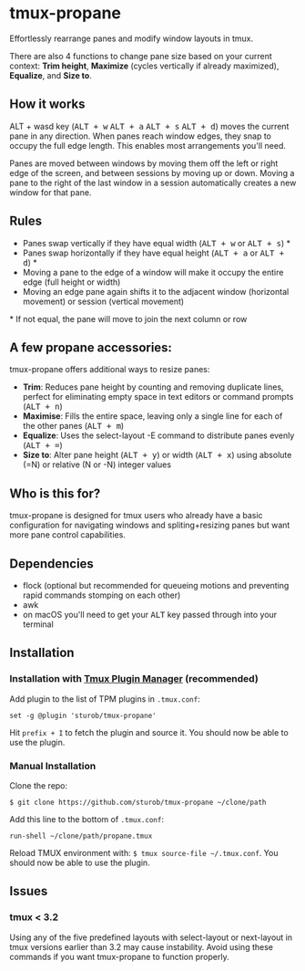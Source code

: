 # tmux-propane 

Effortlessly rearrange panes and modify window layouts in tmux.

There are also 4 functions to change pane size based on your current context: **Trim height**, **Maximize** (cycles vertically if already maximized), **Equalize**, and **Size to**.

<!-- ## Demos (asciinema/gifs) -->

<!-- Move a pane between columns -->

<!-- Move a pane between windows -->

<!-- Trim vim instinces -->

<!-- Toggle between column panes -->

## How it works
ALT + wasd key (<kbd>ALT + w</kbd> <kbd>ALT + a</kbd> <kbd>ALT + s</kbd> <kbd>ALT + d</kbd>) moves the current pane in any direction. When panes reach window edges, they snap to occupy the full edge length. This enables most arrangements you'll need.

Panes are moved between windows by moving them off the left or right edge of the screen, and between sessions by moving up or down. Moving a pane to the right of the last window in a session automatically creates a new window for that pane.

## Rules
* Panes swap vertically if they have equal width (<kbd>ALT + w</kbd> or <kbd>ALT + s</kbd>) \*
* Panes swap horizontally if they have equal height (<kbd>ALT + a</kbd> or <kbd>ALT + d</kbd>) \*
* Moving a pane to the edge of a window will make it occupy the entire edge (full height or width)
* Moving an edge pane again shifts it to the adjacent window (horizontal movement) or session (vertical movement)

\* If not equal, the pane will move to join the next column or row

## A few propane accessories:
tmux-propane offers additional ways to resize panes:

- **Trim**: Reduces pane height by counting and removing duplicate lines, perfect for eliminating empty space in text editors or command prompts (<kbd>ALT + n</kbd>)
- **Maximise**: Fills the entire space, leaving only a single line for each of the other panes (<kbd>ALT + m</kbd>)
- **Equalize**: Uses the select-layout -E command to distribute panes evenly (<kbd>ALT + =</kbd>)
- **Size to**: Alter pane height (<kbd>ALT + y</kbd>) or width (<kbd>ALT + x</kbd>) using absolute (=N) or relative (N or -N) integer values

## Who is this for?
tmux-propane is designed for tmux users who already have a basic configuration for navigating windows and spliting+resizing panes but want more pane control capabilities.

## Dependencies
- flock (optional but recommended for queueing motions and preventing rapid commands stomping on each other)
- awk
- on macOS you'll need to get your <kbd>ALT</kbd> key passed through into your terminal

## Installation

### Installation with [Tmux Plugin Manager](https://github.com/tmux-plugins/tpm) (recommended)

Add plugin to the list of TPM plugins in `.tmux.conf`:

    set -g @plugin 'sturob/tmux-propane'

Hit `prefix + I` to fetch the plugin and source it. You should now be able to
use the plugin.

### Manual Installation

Clone the repo:

    $ git clone https://github.com/sturob/tmux-propane ~/clone/path

Add this line to the bottom of `.tmux.conf`:

    run-shell ~/clone/path/propane.tmux

Reload TMUX environment with: `$ tmux source-file ~/.tmux.conf`.
You should now be able to use the plugin.
## Issues

### tmux < 3.2
Using any of the five predefined layouts with select-layout or next-layout in tmux versions earlier than 3.2 may cause instability. Avoid using these commands if you want tmux-propane to function properly.
